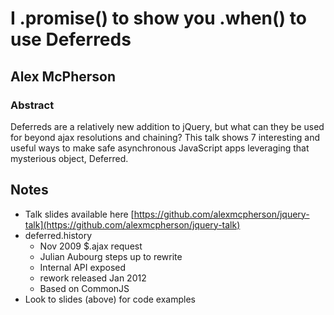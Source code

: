 # I .promise() to show you .when() to use Deferreds
## Alex McPherson

### Abstract
Deferreds are a relatively new addition to jQuery, but what can they be used for beyond ajax resolutions and chaining? This talk shows 7 interesting and useful ways to make safe asynchronous JavaScript apps leveraging that mysterious object, Deferred.

## Notes
* Talk slides available here [https://github.com/alexmcpherson/jquery-talk](https://github.com/alexmcpherson/jquery-talk)
* deferred.history
	* Nov 2009 $.ajax request
	* Julian Aubourg steps up to rewrite
	* Internal API exposed
	* rework released Jan 2012
	* Based on CommonJS
* Look to slides (above) for code examples